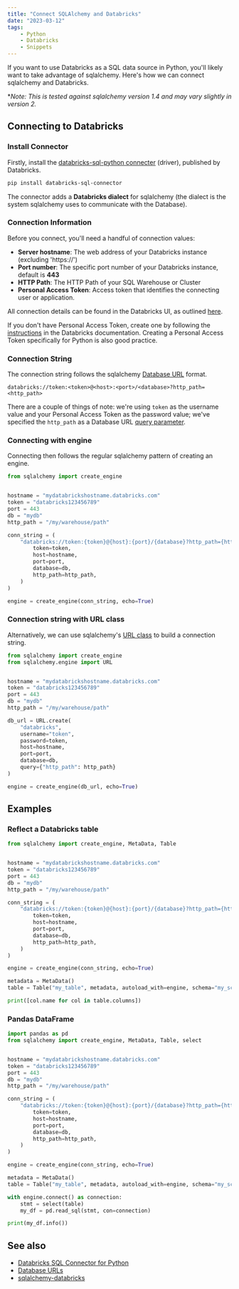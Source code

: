 ```yaml
---
title: "Connect SQLAlchemy and Databricks"
date: "2023-03-12"
tags:
    - Python
    - Databricks
    - Snippets
---
```


If you want to use Databricks as a SQL data source in Python, you'll likely want to take advantage of sqlalchemy. Here's how we can connect sqlalchemy and Databricks.

**Note: This is tested against sqlalchemy version 1.4 and may vary slightly in version 2.*

## Connecting to Databricks

### Install Connector

Firstly, install the [databricks-sql-python connecter](https://docs.databricks.com/integrations/jdbc-odbc-bi.html#connection-details-cluster) (driver), published by Databricks. 

```sh
pip install databricks-sql-connector
```

The connector adds a **Databricks dialect** for sqlalchemy (the dialect is the system sqlalchemy uses to communicate with the Database).

### Connection Information

Before you connect, you'll need a handful of connection values:

* **Server hostname**: The web address of your Databricks instance (excluding 'https://')
* **Port number**: The specific port number of your Databricks instance, default is **443**
* **HTTP Path**: The HTTP Path of your SQL Warehouse or Cluster
* **Personal Access Token**: Access token that identifies the connecting user or application.

All connection details can be found in the Databricks UI, as outlined [here](https://docs.databricks.com/integrations/jdbc-odbc-bi.html#retrieve-the-connection-details). 

If you don't have Personal Access Token, create one by following the [instructions](https://docs.databricks.com/dev-tools/auth.html#personal-access-tokens-for-users) in the Databricks documentation. Creating a Personal Access Token specifically for Python is also good practice.

### Connection String

The connection string follows the sqlalchemy [Database URL](https://docs.sqlalchemy.org/en/20/core/engines.html#database-urls) format.

```
databricks://token:<token>@<host>:<port>/<database>?http_path=<http_path>
```

There are a couple of things of note: we're using `token` as the username value and your Personal Access Token as the password value; we've specified the `http_path` as a Database URL [query parameter](https://docs.sqlalchemy.org/en/20/core/engines.html#add-parameters-to-the-url-query-string).

### Connecting with engine

Connecting then follows the regular sqlalchemy pattern of creating an engine.

```python
from sqlalchemy import create_engine


hostname = "mydatabrickshostname.databricks.com"
token = "databricks123456789"
port = 443
db = "mydb"
http_path = "/my/warehouse/path"

conn_string = (
    "databricks://token:{token}@{host}:{port}/{database}?http_path={http_path}".format(
        token=token,
        host=hostname,
        port=port,
        database=db,
        http_path=http_path,
    )
)

engine = create_engine(conn_string, echo=True)

```

### Connection string with URL class

Alternatively, we can use sqlalchemy's [URL class](https://docs.sqlalchemy.org/en/20/core/engines.html#creating-urls-programmatically) to build a connection string.

```python
from sqlalchemy import create_engine
from sqlalchemy.engine import URL


hostname = "mydatabrickshostname.databricks.com"
token = "databricks123456789"
port = 443
db = "mydb"
http_path = "/my/warehouse/path"

db_url = URL.create(
    "databricks",
    username="token",
    password=token,
    host=hostname,
    port=port,
    database=db,
    query={"http_path": http_path}
)

engine = create_engine(db_url, echo=True)

```

## Examples

### Reflect a Databricks table

```python
from sqlalchemy import create_engine, MetaData, Table


hostname = "mydatabrickshostname.databricks.com"
token = "databricks123456789"
port = 443
db = "mydb"
http_path = "/my/warehouse/path"

conn_string = (
    "databricks://token:{token}@{host}:{port}/{database}?http_path={http_path}".format(
        token=token,
        host=hostname,
        port=port,
        database=db,
        http_path=http_path,
    )
)

engine = create_engine(conn_string, echo=True)

metadata = MetaData()
table = Table("my_table", metadata, autoload_with=engine, schema="my_schema")

print([col.name for col in table.columns])

```

### Pandas DataFrame

```python
import pandas as pd
from sqlalchemy import create_engine, MetaData, Table, select


hostname = "mydatabrickshostname.databricks.com"
token = "databricks123456789"
port = 443
db = "mydb"
http_path = "/my/warehouse/path"

conn_string = (
    "databricks://token:{token}@{host}:{port}/{database}?http_path={http_path}".format(
        token=token,
        host=hostname,
        port=port,
        database=db,
        http_path=http_path,
    )
)

engine = create_engine(conn_string, echo=True)

metadata = MetaData()
table = Table("my_table", metadata, autoload_with=engine, schema="my_schema")

with engine.connect() as connection:
    stmt = select(table)
    my_df = pd.read_sql(stmt, con=connection)

print(my_df.info())
```

## See also

* [Databricks SQL Connector for Python](https://docs.databricks.com/dev-tools/python-sql-connector.html)
* [Database URLs](https://docs.sqlalchemy.org/en/20/core/engines.html#database-urls)
* [sqlalchemy-databricks](https://github.com/crflynn/sqlalchemy-databricks)